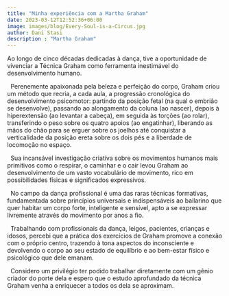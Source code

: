```yaml
---
title: "Minha experiência com a Martha Graham"
date: 2023-03-12T12:52:36+06:00
image: images/blog/Every-Soul-is-a-Circus.jpg
author: Dani Stasi
description : "Martha Graham"
---
```


Ao longo de cinco décadas dedicadas à dança, tive a oportunidade de vivenciar a Técnica Graham como ferramenta inestimável do desenvolvimento humano.

 
Perenemente apaixonada pela beleza e perfeição do corpo, Graham criou um método que recria, a cada aula, a progressão cronológica do desenvolvimento psicomotor: partindo da posição fetal (na qual o embrião se desenvolve), passando ao alongamento da coluna (ao nascer), depois à hiperextensão (ao levantar a cabeça), em seguida às torções (ao rolar), transferindo o peso sobre os quatro apoios (ao engatinhar), liberando as mãos do chão para se erguer sobre os joelhos até conquistar a verticalidade da posição ereta sobre os dois pés e a liberdade de locomoção no espaço.

 
Sua incansável investigação criativa sobre os movimentos humanos mais primitivos como o respirar, o caminhar e o cair levou Graham ao desenvolvimento de um vasto vocabulário de movimento, rico em possibilidades físicas e significados expressivos. 

 
No campo da dança profissional é uma das raras técnicas formativas, fundamentada sobre princípios universais e indispensáveis ao bailarino que quer habitar um corpo forte, inteligente e sensível, apto a se expressar livremente através do movimento por anos a fio.

 
Trabalhando com profissionais da dança, leigos, pacientes, crianças e idosos, percebi que a prática dos exercícios de Graham promove a conexão com o próprio centro, trazendo à tona aspectos do inconsciente e devolvendo o corpo ao seu estado de equilíbrio e ao bem-estar físico e psicológico que dele emanam.

 
Considero um privilégio ter podido trabalhar diretamente com um gênio criador do porte dela e espero que o estudo aprofundado da técnica Graham venha a enriquecer a todos os dela se aproximam.
